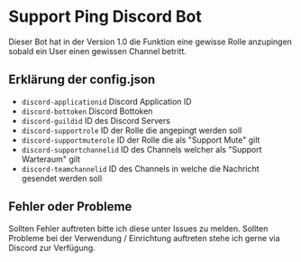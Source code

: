 # Support Ping Discord Bot
Dieser Bot hat in der Version 1.0 die Funktion eine gewisse Rolle anzupingen sobald ein User einen gewissen Channel betritt.

## Erklärung der config.json

* ``discord-applicationid`` Discord Application ID
* ``discord-bottoken`` Discord Bottoken
* ``discord-guildid`` ID des Discord Servers
* ``discord-supportrole`` ID der Rolle die angepingt werden soll
* ``discord-supportmuterole`` ID der Rolle die als "Support Mute" gilt
* ``discord-supportchannelid`` ID des Channels welcher als "Support Warteraum" gilt
* ``discord-teamchannelid`` ID des Channels in welche die Nachricht gesendet werden soll

## Fehler oder Probleme
Sollten Fehler auftreten bitte ich diese unter Issues zu melden. Sollten Probleme bei der Verwendung / Einrichtung auftreten stehe ich gerne via Discord zur Verfügung.